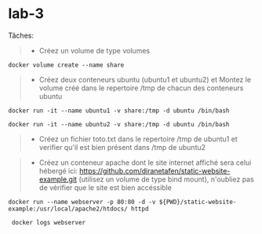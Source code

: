 # lab-3

Tâches:
> - Créez un volume de type volumes

``
docker volume create --name share
``
> - Créez deux conteneurs ubuntu (ubuntu1 et ubuntu2) et Montez le volume créé dans le repertoire /tmp de chacun des conteneurs ubuntu

``
docker run -it --name ubuntu1 -v share:/tmp -d ubuntu /bin/bash
``

``
docker run -it --name ubuntu2 -v share:/tmp -d ubuntu /bin/bash
``
> - Créez un fichier toto.txt dans le repertoire /tmp de ubuntu1 et verifier qu'il est bien présent dans /tmp de ubuntu2


> - Créez un conteneur apache dont le site internet affiché sera celui hébergé ici: https://github.com/diranetafen/static-website-example.git (utilisez un volume de type bind mount), n'oubliez pas de vérifier que le site est bien accéssible

``
docker run --name webserver -p 80:80 -d -v ${PWD}/static-website-example:/usr/local/apache2/htdocs/ httpd
``

``
docker logs webserver``